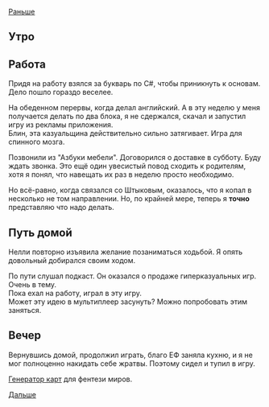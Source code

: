 [Раньше](2021.05.26.md)  
## Утро
## Работа
Придя на работу взялся за букварь по C#, чтобы приникнуть к основам.
Дело пошло гораздо веселее.

На обеденном перервы, когда делал английский. А в эту неделю у меня получается делать по два блока, я не сдержался, скачал и запустил игру из рекламы приложения.  
Блин, эта казуальщина действительно сильно затягивает. Игра для спинного мозга.

Позвонили из "Азбуки мебели". Договорился о доставке в субботу. Буду ждать звонка. Это ещё один увесистый повод сходить к родителям, хотя я понял, что навещать их раз в неделю просто необходимо.

Но всё-равно, когда связался со Штыковым, оказалось, что я копал в несколько не том направлении. Но, по крайней мере, теперь я **точно** представляю что надо делать.
## Путь домой
Нелли повторно изъявила желание позаниматься ходьбой. Я опять довольный добирался своим ходом.

По пути слушал подкаст. Он оказался о продаже гиперказуальных игр. Очень в тему.  
Пока ехал на работу, играл в эту игру.  
Может эту идею в мультиплеер засунуть? Можно попробовать этим заняться.
## Вечер
Вернувшись домой, продолжил играть, благо ЕФ заняла кухню, и я не мог полноценно накидать себе жратвы. Поэтому сидел и тупил в игру.  

[Генератор карт](https://www.mirf.ru/news/nahodka-generator-kart-fentezi-mirov/) для фентези миров.

[Дальше](2021.05.28.md)
